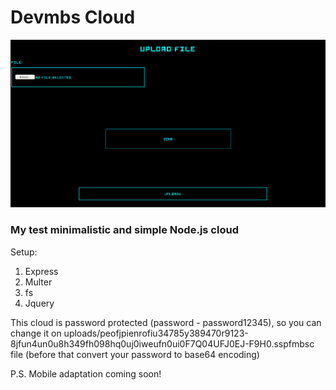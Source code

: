 # Devmbs Cloud
![screenshot](readme.png)
### My test minimalistic and simple  Node.js cloud

Setup:
1. Express
2. Multer
3. fs
4. Jquery

This cloud is password protected (password - password12345), so you can change it on uploads/peofjpienrofiu34785y389470r9123-8jfun4un0u8h349fh098hq0uj0iweufn0ui0F7Q04UFJ0EJ-F9H0.sspfmbsc file (before that convert your password to base64 encoding)





P.S. Mobile adaptation coming soon!
